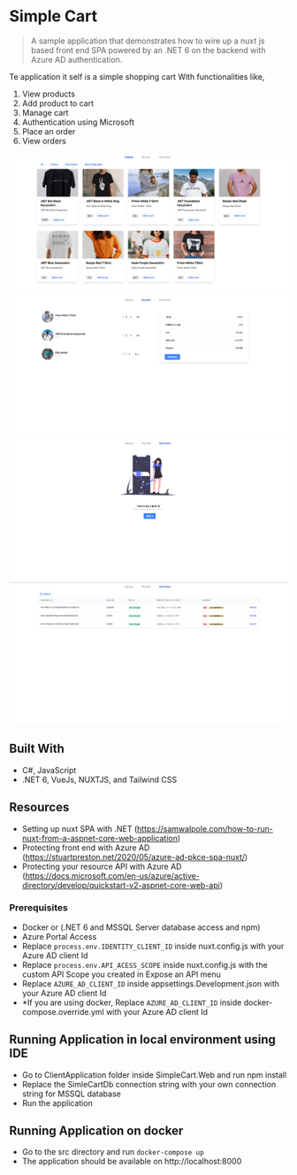 # Simple Cart

> A sample application that demonstrates how to wire up a nuxt js based front end SPA powered by an .NET 6 on the backend with Azure AD authentication.

Te application it self is a simple shopping cart
With functionalities like, 
1. View products
2. Add product to cart
3. Manage cart
4. Authentication using Microsoft
5. Place an order
6. View orders

![screenshot](./app_screenshot_1.png)
![screenshot](./app_screenshot_2.png)
![screenshot](./app_screenshot_3.png)
![screenshot](./app_screenshot_4.png)

## Built With
- C#, JavaScript
- .NET 6, VueJs, NUXTJS, and Tailwind CSS

## Resources
- Setting up nuxt SPA with .NET (https://samwalpole.com/how-to-run-nuxt-from-a-aspnet-core-web-application)
- Protecting front end with Azure AD (https://stuartpreston.net/2020/05/azure-ad-pkce-spa-nuxt/)
- Protecting your resource API with Azure AD (https://docs.microsoft.com/en-us/azure/active-directory/develop/quickstart-v2-aspnet-core-web-api)

### Prerequisites
- Docker or (.NET 6 and MSSQL Server database access and npm)
- Azure Portal Access
- Replace `process.env.IDENTITY_CLIENT_ID` inside nuxt.config.js with your Azure AD client Id
- Replace `process.env.API_ACESS_SCOPE` inside nuxt.config.js with the custom API Scope you created in Expose an API menu
- Replace `AZURE_AD_CLIENT_ID` inside appsettings.Development.json with your Azure AD client Id
- *If you are using docker, Replace `AZURE_AD_CLIENT_ID` inside docker-compose.override.yml with your Azure AD client Id

## Running Application in local environment using IDE
- Go to ClientApplication folder inside SimpleCart.Web and run npm install
- Replace the SimleCartDb connection string with your own connection string for MSSQL database
- Run the application

## Running Application on docker
- Go to the src directory and run `docker-compose up`
- The application should be available on http://localhost:8000

